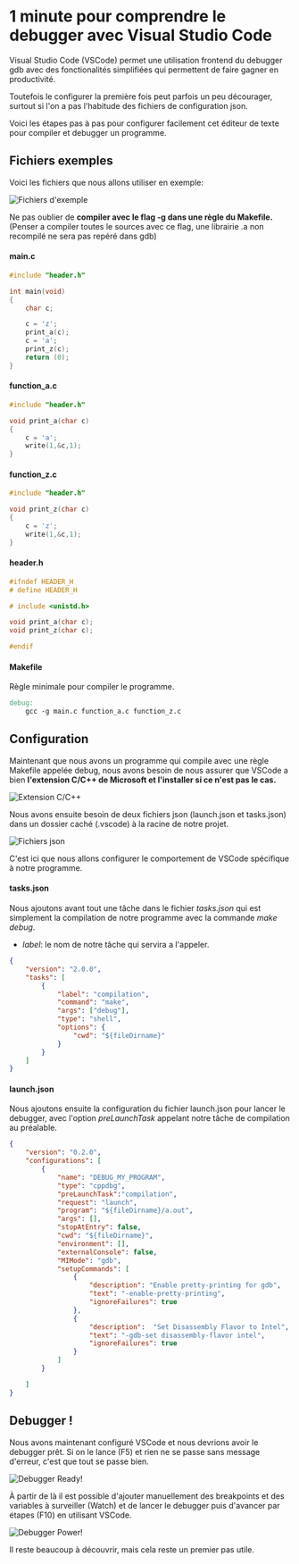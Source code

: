 # 1 minute pour comprendre le debugger avec Visual Studio Code

Visual Studio Code (VSCode) permet une utilisation frontend du debugger gdb avec des fonctionalités simplifiées qui permettent de faire gagner en productivité.

Toutefois le configurer la première fois peut parfois un peu décourager, surtout si l'on a pas l'habitude des fichiers de configuration json.

Voici les étapes pas à pas pour configurer facilement cet éditeur de texte pour compiler et debugger un programme.

## Fichiers exemples

Voici les fichiers que nous allons utiliser en exemple:

![Fichiers d'exemple](01.png "Fichiers d'exemple")

Ne pas oublier de **compiler avec le flag -g dans une règle du Makefile.** (Penser a compiler toutes le sources avec ce flag, une librairie .a non recompilé ne sera pas repéré dans gdb)

#### main.c
```c
#include "header.h"

int main(void)
{
	char c;

	c = 'z';
	print_a(c);
	c = 'a';
	print_z(c);
	return (0);
}
```

#### function_a.c
```c
#include "header.h"

void print_a(char c)
{
	c = 'a';
	write(1,&c,1);
}

```
#### function_z.c
```c
#include "header.h"

void print_z(char c)
{
	c = 'z';
	write(1,&c,1);
}
```
#### header.h
```c
#ifndef HEADER_H
# define HEADER_H

# include <unistd.h>

void print_a(char c);
void print_z(char c);

#endif
```

#### Makefile
Règle minimale pour compiler le programme.
```makefile
debug:
	gcc -g main.c function_a.c function_z.c
```


## Configuration

Maintenant que nous avons un programme qui compile avec une règle Makefile appelée debug, nous avons besoin de nous assurer que VSCode a bien **l'extension C/C++ de Microsoft et l'installer si ce n'est pas le cas.**

![Extension C/C++](02.png "Extension C/C++")

Nous avons ensuite besoin de deux fichiers json (launch.json et tasks.json) dans un dossier caché (.vscode) à la racine de notre projet.

![Fichiers json](03.png "Fichiers json")

C'est ici que nous allons configurer le comportement de VSCode spécifique à notre programme.

#### tasks.json

Nous ajoutons avant tout une tâche dans le fichier *tasks.json* qui est simplement la compilation de notre programme avec la commande *make debug*.

* *label*: le nom de notre tâche qui servira a l'appeler.

```json
{
    "version": "2.0.0",
    "tasks": [
		{
			"label": "compilation",
			"command": "make",
            "args": ["debug"],
			"type": "shell",
			"options": {
                "cwd": "${fileDirname}"
			}
		}
	]
}
```

#### launch.json

Nous ajoutons ensuite la configuration du fichier launch.json pour lancer le debugger, avec l'option *preLaunchTask* appelant notre tâche de compilation au préalable.

```json
{
	"version": "0.2.0",
	"configurations": [
		{
			"name": "DEBUG_MY_PROGRAM",
			"type": "cppdbg",
			"preLaunchTask":"compilation",
			"request": "launch",
			"program": "${fileDirname}/a.out",
			"args": [],
			"stopAtEntry": false,
			"cwd": "${fileDirname}",
			"environment": [],
			"externalConsole": false,
			"MIMode": "gdb",
			"setupCommands": [
				{
					"description": "Enable pretty-printing for gdb",
					"text": "-enable-pretty-printing",
					"ignoreFailures": true
				},
				{
					"description":  "Set Disassembly Flavor to Intel",
					"text": "-gdb-set disassembly-flavor intel",
					"ignoreFailures": true
				}
			]
		}

	]
}
```

## Debugger !

Nous avons maintenant configuré VSCode et nous devrions avoir le debugger prêt. Si on le lance (F5) et rien ne se passe sans message d'erreur, c'est que tout se passe bien.

![Debugger Ready!](04.png "Debugger Ready!")

À partir de là il est possible d'ajouter manuellement des breakpoints et des variables à surveiller (Watch) et de lancer le debugger puis d'avancer par étapes (F10) en utilisant VSCode. 

![Debugger Power!](05.png "Debugger Power!")

Il reste beaucoup à découvrir, mais cela reste un premier pas utile.